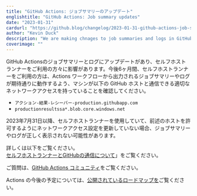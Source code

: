 ```yaml
---
title: "GitHub Actions: ジョブサマリーのアップデート"
englishtitle: "GitHub Actions: Job summary updates"
date: "2023-01-31"
cardurl: "https://github.blog/changelog/2023-01-31-github-actions-job-summary-updates"
author: "Kevin Duck"
description: "We are making chnages to job summaries and logs in GitHub Actions that will impact customers using self-hosted runners. Over the next six months, customers using self-hosted runners will need to ensure machines have appropriate network access to communicate with the GitHub hosts below so that job summaries and logs emitted from Actions workflows can work as expected."
coverimage: ""
---
```


<p>GitHub Actionsのジョブサマリーとログにアップデートがあり、セルフホストランナーをご利用の方々に影響があります。今後6ヶ月間、セルフホストランナーをご利用の方は、Actions ワークフローから出力されるジョブサマリーやログが期待通りに動作するよう、マシンが以下の GitHub ホストと通信できる適切なネットワークアクセスを持っていることを確認してください。</p>
<ul>
<li><code>アクション-結果-レシーバー-production.githubapp.com</code></li>
<li><code>productionresultssa*.blob.core.windows.net</code></li>
</ul>
<p>2023年7月31日以降、セルフホストランナーを使用していて、前述のホストを許可するようにネットワークアクセス設定を更新していない場合、ジョブサマリーやログが正しく表示されない可能性があります。</p>
<p>詳しくは以下をご覧ください。<br />
<a href="https://docs.github.com/en/actions/hosting-your-own-runners/about-self-hosted-runners#communication-between-self-hosted-runners-and-github">セルフホストランナーとGitHubの通信について</a>」をご覧ください。</p>
<p>ご質問は、<a href="https://github.com/orgs/community/discussions/categories/actions-and-packages">GitHub Actions コミュニティ</a>をご覧ください。</p>
<p>Actions の今後の予定については、<a href="https://github.com/orgs/github/projects/4247/views/1?filterQuery=actions">公開されているロードマップを</a>ご覧ください。</p>


